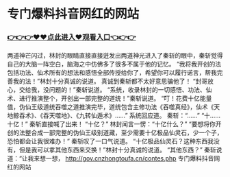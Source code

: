 # 专门爆料抖音网红的网站
### <a href="https://github.com/nsjhd/rous/issues/1">👉👉👉♥♥点此进入♥观看入口👈👉👉</a>
 两道神芒闪过，林封的眼睛直接直接迸发出两道神光进入了秦斩的眼中，秦斩觉得自己的大脑一阵空白，脑海之中仿佛多了很多不属于他的记忆。
    “我将我开创的法包括功法、仙术所有的想法和感悟全部传授给你了，希望你可以履行诺言，帮我完善我的法！”林封十分真诚的说道。
    真诚到秦斩都不太好意思骗他了！
    “封哥放心，交给我，没问题的！”秦斩说道。
    “系统，收录林封的一切感悟、功法、仙术、进行推演整个，开创出一部完整的道统！”秦斩说道。
    “叮！花费十亿能量值，伪仙王级道统吞噬之道推演完毕，道统包含主修功法《吞噬真经》，仙术《天地鲸吞术》、《吞天噬地》、《九转仙遁术》……”
    系统回应道。
    秦斩：“……”
    “十……十亿！”
    秦斩直接喊了出来！
    “十亿？”
    林封闻言一愣：“十亿什么？”
    “要想将你开创的法整合成一部完整的伪仙王级别道藏，至少需要十亿极品仙灵石，少一个子，恐怕都会让我很难办！”
    秦斩叹了一口气说道。
    “十亿极品仙灵石？这种东西我没有，但是我可以拿其他东西来交换！”林封十分真诚的说道。
    “其他东西？”
    秦斩说道：“让我来想一想，
http://gov.cnzhongtoufa.cn/contes.php
专门爆料抖音网红的网站
